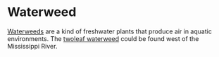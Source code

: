 Waterweed
=========

[Waterweeds](https://en.wikipedia.org/wiki/Elodea) are a kind of freshwater plants that produce air in aquatic environments. The [twoleaf waterweed](https://en.wikipedia.org/wiki/Elodea_bifoliata) could be found west of the Mississippi River.
